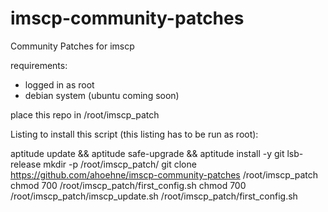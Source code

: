 imscp-community-patches
=======================

Community Patches for imscp

requirements:
- logged in as root
- debian system (ubuntu coming soon)

place this repo in /root/imscp_patch

Listing to install this script (this listing has to be run as root):

aptitude update && aptitude safe-upgrade && aptitude install -y git lsb-release 
mkdir -p /root/imscp_patch/
git clone https://github.com/ahoehne/imscp-community-patches /root/imscp_patch
chmod 700 /root/imscp_patch/first_config.sh
chmod 700 /root/imscp_patch/imscp_update.sh
/root/imscp_patch/first_config.sh

